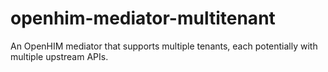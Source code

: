 openhim-mediator-multitenant
============================

An OpenHIM mediator that supports multiple tenants, each potentially with
multiple upstream APIs.
